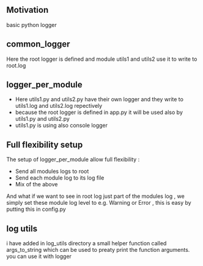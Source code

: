 <h2>Motivation</h2>
basic python logger


<h2>common_logger</h2>
Here the root logger is defined and module utils1 and utils2 use it to write to root.log

<h2>logger_per_module</h2>
<ul>
<li>Here utils1.py and utils2.py have their own logger and they write to utils1.log and utils2.log repectively</li>
<li>because the root logger is defined in app.py it will be used also by utils1.py and utils2.py</li>
<li>utils1.py is using also console logger</li>
</ul>


<h2>Full flexibility setup</h2>
The setup of logger_per_module allow full flexibility :
<ul>
<li>Send all modules logs to root</li>
<li>Send each module log to its log file</li>
<li>Mix of the above</li>
</ul>

And what if we want to see in root log just part of the modules log , we simply set these module log level to e.g. Warning or Error , this is easy by putting this in config.py

<h2>log utils</h2>
i have added in log_utils directory a small helper function called args_to_string which can be used to preaty print the function arguments. you can use it with logger

